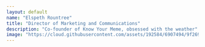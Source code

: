 ```yaml
---
layout: default
name: "Elspeth Rountree"
title: "Director of Marketing and Communications"
description: "Co-founder of Know Your Meme, obsessed with the weather"
image: "https://cloud.githubusercontent.com/assets/192584/6907494/9f269fba-d704-11e4-8de7-d788dae98884.gif"
---
```


